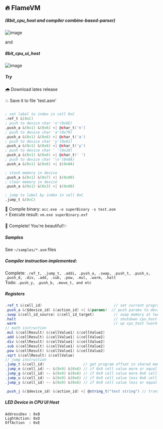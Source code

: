 ## 🔥 FlameVM 
##### (8bit_cpu_host and compiler combine-based-parser)
  
![image](https://user-images.githubusercontent.com/13326808/58775994-0597bc00-85d1-11e9-99c3-e6f7208cd37b.png)


and

##### 8bit_cpu_ui_host

![image](https://user-images.githubusercontent.com/13326808/59545647-ce5ad080-8f29-11e9-8e2a-700cca936d82.png)



##### Try

🌧 Download lates release

💥 Save it to file 'test.asm'
```asm

; set label to index in cell 0xC
.ref_t &(0xC)
; push to device char 'n'(0x6E)
.push_a &(0x1) &(0x6) <| @char_t('n')
; push to device char 'a'(0x79)
.push_a &(0x1) &(0x6) <| @char_t('a')
; push to device char 'y'(0x61)
.push_a &(0x1) &(0x6) <| @char_t('y')
; push to device char ' '(0x20)
.push_a &(0x1) &(0x6) <| @char_t(' ')
; push to device char '\n'(0x0A)
.push_a &(0x1) &(0x6) <| $(0x0A)

; stash memory in device
.push_a &(0x1) &(0x7) <| $(0x00)
; clear memory in device
.push_a &(0x1) &(0x3) <| $(0x00)

; jump to label by index in cell 0xC
.jump_t &(0xC)

```

🐝 Compile binary: `acc.exe -o superBinary -s test.asm`    
⚡️ Execute result: `vm.exe superBinary.exf`    

👑 Complete! You're beautiful!✨ 

##### Samples
See `~/samples/*.asm` files

##### Compiler instruction implemented:
Complete: `.ref_t, .jump_t, .addi, .push_a, .swap, .push_t, .push_x, .push_d, .div, .add, .sub, .pow, .mul, .warm, .halt`    
Todo: `.push_y, .push_b, .move_t, and etc`    

##### Registers

```csharp
.ref_t &(cell_id)                                 // set current program offset to shared memory at cell_id
.push_a &($device_id) &(action_id) <| &(params)  // push params to device_id.action_id 
.swap &(cell_id_source) &(cell_id_target)         // swap memory at two cell index
.halt                                             // shutdown cpu_host
.warm                                             // up cpu_host (warm up cpu cells)
// math instruction
.mul &(cellResult) &(cellValue1) &(cellValue2)
.add &(cellResult) &(cellValue1) &(cellValue2)
.div &(cellResult) &(cellValue1) &(cellValue2)
.sub &(cellResult) &(cellValue1) &(cellValue2)
.pow &(cellResult) &(cellValue1) &(cellValue2)
.sqrt &(cellResult) &(cellValue)
// jump instruction
.jump_t &(cell_id)                  // get program offset in shared memory at cell_id and goto to offset
.jump_e &(cell_id) ~- &(0x9) &(0x6) // if 0x9 cell value more or equal 0x6 cell value
.jump_g &(cell_id) ~- &(0x9) &(0x6) // if 0x9 cell value more 0x6 cell value 
.jump_u &(cell_id) ~- &(0x9) &(0x6) // if 0x9 cell value less 0x6 cell value 
.jump_y &(cell_id) ~- &(0x9) &(0x6) // if 0x9 cell value less or equal 0x6 cell value 

.push_j &($device_id) &(action_id) <| @string_t("test string") // transform instruction, casted to array push_a
```

##### LED Device in CPU UI Host
```CSharp
AddressDev : 0xB
LightAction: 0xD
OffAction  : 0xE
```
